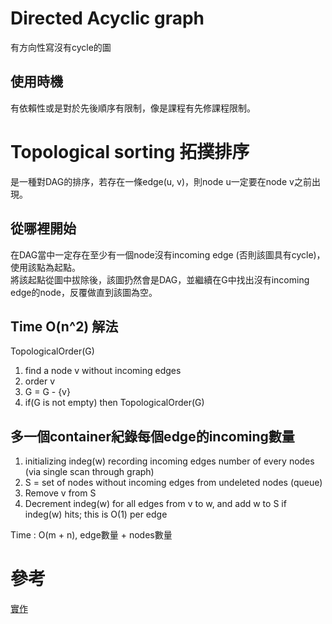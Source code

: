 # Directed Acyclic graph
有方向性寫沒有cycle的圖

## 使用時機
有依賴性或是對於先後順序有限制，像是課程有先修課程限制。

# Topological sorting 拓撲排序
是一種對DAG的排序，若存在一條edge(u, v)，則node u一定要在node v之前出現。

## 從哪裡開始
在DAG當中一定存在至少有一個node沒有incoming edge (否則該圖具有cycle)，使用該點為起點。  
將該起點從圖中拔除後，該圖扔然會是DAG，並繼續在G中找出沒有incoming edge的node，反覆做直到該圖為空。

## Time O(n^2) 解法
TopologicalOrder(G)
1. find a node v without incoming edges
2. order v
3. G = G - {v}
4. if(G is not empty) then  TopologicalOrder(G)


## 多一個container紀錄每個edge的incoming數量
1. initializing indeg(w) recording incoming edges number of every nodes (via single scan through graph)
2. S = set of nodes without incoming edges from undeleted nodes (queue)
3. Remove v from S
4. Decrement indeg(w) for all edges from v to w, and add w to S if indeg(w) hits; this is O(1) per edge

Time : O(m + n), edge數量 + nodes數量

# 參考

[實作](https://www.geeksforgeeks.org/topological-sorting/)
